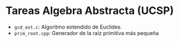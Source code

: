 # Tareas Algebra Abstracta (UCSP)

- `gcd_ext.c`: Algoritmo extendido de Euclides.
- `prim_root.cpp`: Generador de la raíz primitiva más pequeña